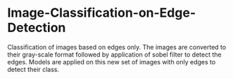 # Image-Classification-on-Edge-Detection
Classification of images based on edges only. The images are converted to their gray-scale format followed by application of sobel filter to detect the edges. Models are applied on this new set of images with only edges to detect their class.
